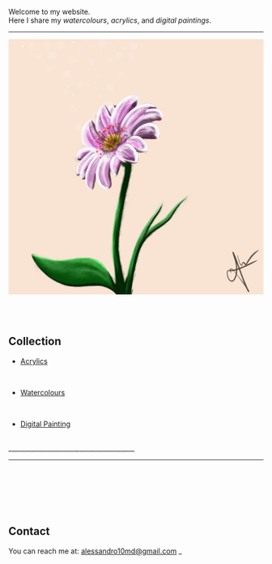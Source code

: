 

Welcome to my website.  
Here I share my *watercolours*, *acrylics*, and *digital paintings*.

_______________________________________

![Flower](Flower.jpg)

<br><br>

## Collection

- [Acrylics](acrylics.md)

<br>
  
- [Watercolours](watercolours.md)

<br>

- [Digital Painting](digital.md)

<br> 
_______________________________________


---
<br><br><br><br><br>
## Contact

You can reach me at: [alessandro10md@gmail.com](alessandro10md@gmail.com)
_

